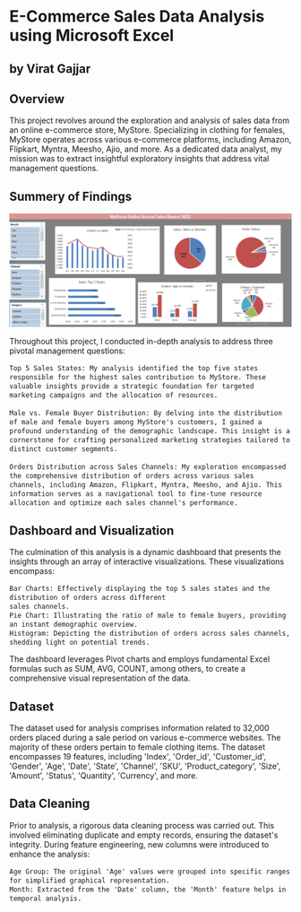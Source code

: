 # E-Commerce Sales Data Analysis using Microsoft Excel
## by Virat Gajjar

## Overview
This project revolves around the exploration and analysis of sales data from an online e-commerce store, MyStore.
Specializing in clothing for females, MyStore operates across various e-commerce platforms, including Amazon, Flipkart,
Myntra, Meesho, Ajio, and more. As a dedicated data analyst, my mission was to extract insightful exploratory insights
that address vital management questions.


## Summery of Findings
![name-of-you-image](https://github.com/Virat992/Data-Analysis-Excel/blob/main/MyStore%20Data%20Analysis%20Dashboard.png)

Throughout this project, I conducted in-depth analysis to address three pivotal management questions:

    Top 5 Sales States: My analysis identified the top five states responsible for the highest sales contribution to MyStore. These valuable insights provide a strategic foundation for targeted marketing campaigns and the allocation of resources.

    Male vs. Female Buyer Distribution: By delving into the distribution of male and female buyers among MyStore's customers, I gained a profound understanding of the demographic landscape. This insight is a cornerstone for crafting personalized marketing strategies tailored to distinct customer segments.

    Orders Distribution across Sales Channels: My exploration encompassed the comprehensive distribution of orders across various sales channels, including Amazon, Flipkart, Myntra, Meesho, and Ajio. This information serves as a navigational tool to fine-tune resource allocation and optimize each sales channel's performance.

## Dashboard and Visualization
The culmination of this analysis is a dynamic dashboard that presents the insights through an array of interactive
visualizations. These visualizations encompass:

    Bar Charts: Effectively displaying the top 5 sales states and the distribution of orders across different
    sales channels.
    Pie Chart: Illustrating the ratio of male to female buyers, providing an instant demographic overview.
    Histogram: Depicting the distribution of orders across sales channels, shedding light on potential trends.
    
The dashboard leverages Pivot charts and employs fundamental Excel formulas such as SUM, AVG, COUNT, among others,
to create a comprehensive visual representation of the data.

## Dataset

The dataset used for analysis comprises information related to 32,000 orders placed during a sale period on various
e-commerce websites. The majority of these orders pertain to female clothing items. The dataset encompasses 19 features,
including 'Index', 'Order_id', 'Customer_id', 'Gender', 'Age', 'Date', 'State', 'Channel', 'SKU', 'Product_category', 'Size',
'Amount', 'Status', 'Quantity', 'Currency', and more.

## Data Cleaning

Prior to analysis, a rigorous data cleaning process was carried out. This involved eliminating duplicate and empty records,
ensuring the dataset's integrity. During feature engineering, new columns were introduced to enhance the analysis:

    Age Group: The original 'Age' values were grouped into specific ranges for simplified graphical representation.
    Month: Extracted from the 'Date' column, the 'Month' feature helps in temporal analysis.

